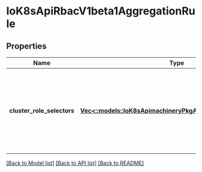 # IoK8sApiRbacV1beta1AggregationRule

## Properties
Name | Type | Description | Notes
------------ | ------------- | ------------- | -------------
**cluster_role_selectors** | [**Vec<::models::IoK8sApimachineryPkgApisMetaV1LabelSelector>**](io.k8s.apimachinery.pkg.apis.meta.v1.LabelSelector.md) | ClusterRoleSelectors holds a list of selectors which will be used to find ClusterRoles and create the rules. If any of the selectors match, then the ClusterRole's permissions will be added | [optional] 

[[Back to Model list]](../README.md#documentation-for-models) [[Back to API list]](../README.md#documentation-for-api-endpoints) [[Back to README]](../README.md)


